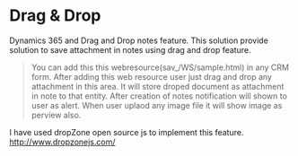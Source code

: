 # Drag & Drop
Dynamics 365 and Drag and Drop notes feature. 
This solution provide solution to save attachment in notes using drag and drop feature.
>You can add this this webresource(sav_/WS/sample.html) in any CRM form.
>After adding this web resource user just drag and drop any attachment in this area.
>It will store droped document as attachment in note to that entity.
>After creation of notes notification will shown to user as alert.
>When user uplaod any image file it will show image as perview also.

I have used dropZone open source js to implement this feature.
http://www.dropzonejs.com/
